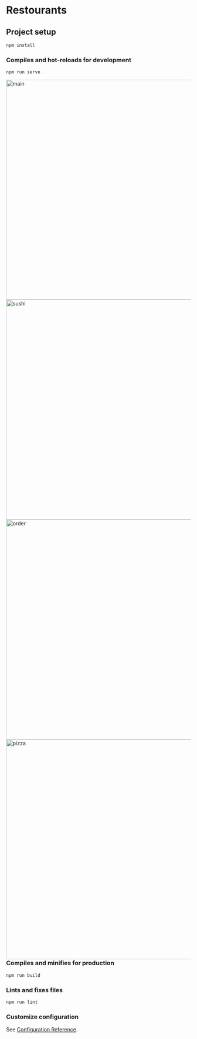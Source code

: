 # Restourants

## Project setup

```
npm install
```

### Compiles and hot-reloads for development

```
npm run serve
```

<img align="left" alt="main" width="600" src="img/main.png" />
<img align="left" alt="sushi" width="600"  src="img/sushi.png" />
<img align="left" alt="order" width="600" src="img/order.png" />
<img align="left" alt="pizza" width="600"  src="img/pizza.png" />

### Compiles and minifies for production

```
npm run build
```

### Lints and fixes files

```
npm run lint
```

### Customize configuration

See [Configuration Reference](https://cli.vuejs.org/config/).
